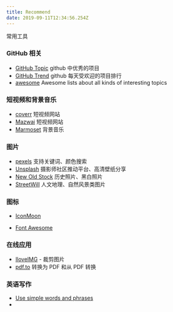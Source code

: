 ```yaml
---
title: Recommend
date: 2019-09-11T12:34:56.254Z
---
```

常用工具

### GitHub 相关
- [GitHub Topic][GitHub Topic] github 中优秀的项目
- [GitHub Trend][GitHub Trend] github 每天受欢迎的项目排行
- [awesome][awesome] Awesome lists about all kinds of interesting topics

### 短视频和背景音乐
- [coverr][coverr] 短视频网站
- [Mazwai][Mazwai]  短视频网站
- [Marmoset][Marmoset] 背景音乐

### 图片
- [pexels][pexels]  支持关键词、颜色搜索
- [Unsplash][Unsplash]  摄影师社区推动平台、高清壁纸分享
- [New Old Stock][New Old Stock]  历史照片、黑白照片
- [StreetWill][StreetWill]  人文地理、自然风景类图片

### 图标
- [IconMoon](https://icomoon.io/#home)
- [Font Awesome](https://fontawesome.com/)

### 在线应用
- [IloveIMG][iloveimg] - 裁剪图片
- [pdf.to](https://pdf.to/)  转换为 PDF 和从 PDF 转换

### 英语写作
- [Use simple words and phrases](https://www.plainlanguage.gov/guidelines/words/use-simple-words-phrases/)
- []()

[listary]: https://www.listary.com/
[wox]: http://www.wox.one/
[AutoHotkey]:https://www.autohotkey.com/
[ymusic]:https://ymusic.io/ 
[newpipe]:https://f-droid.org/en/packages/org.schabi.newpipe/
[gitsize]:https://chrome.google.com/webstore/detail/github-repository-size/apnjnioapinblneaedefcnopcjepgkci?hl=zh-CN
[Octotree]:https://chrome.google.com/webstore/detail/octotree/bkhaagjahfmjljalopjnoealnfndnagc/related?hl=zh-CN
[Video Speed]:https://github.com/igrigorik/videospeed
[GitHub Trend]:https://github.com/trending
[GitHub Topic]:https://github.com/topics
[Mazwai]:http://mazwai.com/#/
[Marmoset]:https://www.marmosetmusic.com/
[StreetWill]:http://streetwill.co/
[New Old Stock]:https://nos.twnsnd.co/
[Unsplash]:https://unsplash.com/
[pexels]:https://www.pexels.com/
[NTWind Software]:https://www.ntwind.com/
[coverr]: https://coverr.co/
[awesome]: https://github.com/sindresorhus/awesome
[iloveimg]: https://www.iloveimg.com/zh-cn
